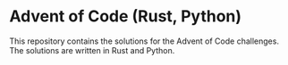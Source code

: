 # Advent of Code (Rust, Python)

This repository contains the solutions for the Advent of Code challenges. The solutions are written in Rust and Python.

